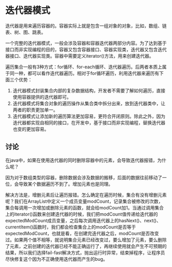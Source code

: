 # 迭代器模式

迭代器是用来遍历容器的。容器实际上就是包含一组对象的对象，比如，数组、链表、树、图、跳表。

一个完整的迭代器模式，一般会涉及容器和容器迭代器两部分内容。为了达到基于接口而非实现编程的目的，容器又包含容器接口、容器实现类，迭代器又包含迭代器接口、迭代器实现类。容器中需要定义iterator()方法，用来创建迭代器。

遍历集合一般有3种方式：for循环、for-each循环、迭代器遍历。后两者本质上属于同一种，都可以看作迭代器遍历。相对于for循环遍历，利用迭代器来遍历有下面三个优势：

1. 迭代器模式封装集合内部的复杂数据结构，开发者不需要了解如何遍历，直接使用容器提供的迭代器即可。
2. 迭代器模式将集合对象的遍历操作从集合类中拆分出来，放到迭代器类中，让两者的职责更加单一。
3. 迭代器模式让添加新的遍历算法更加容易，更符合开闭原则。除此之外，因为迭代器都实现自相同的接口，在开发中，基于接口而非实现编程，替换迭代器也变的更加容易。

## 讨论

在java中，如果在使用迭代器的同时删除容器中的元素，会导致迭代器报错，为什么呢？

因为对于数组类型的容器，删除数据会涉及数据的搬移，后面的数据往前移动了一位，会导致某个数据遍历不到了。增加元素也是同理。

解决方法是，增删元素后让遍历报错。怎么确定在遍历时候，集合有没有增删元素呢？我们在ArrayList中定义一个成员变量modCount，记录集合被修改的次数，集合每调用一次增加或删除元素的函数，就会给modCount加1。当通过调用集合上的iterator()函数来创建迭代器的时候，我们把modCount值传递给迭代器的expectedModCount成员变量，之后每次调用迭代器上的hasNext()、next()、currentItem()函数时，我们都会检查集合上的modCount是否等于expectedModCount，也就是看，在创建完迭代器之后，modCount是否改变过。如果两个值不相等，就说明集合元素已经改变过，要么增加了元素，要么删除了元素，之前创建的迭代器已经不能正确运行了，再继续使用就会产生不可预期的结果，所以我们选择fail-fast解决方式，抛出运行时异常，结束掉程序，让程序员尽快修复这个因为不正确使用迭代器而产生的bug。

